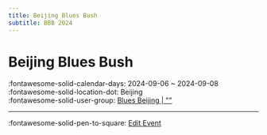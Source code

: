 ```yaml
---
title: Beijing Blues Bush
subtitle: BBB 2024
---
```


# Beijing Blues Bush 

:fontawesome-solid-calendar-days: 2024-09-06 ~ 2024-09-08  
:fontawesome-solid-location-dot: Beijing  
:fontawesome-solid-user-group: [Blues Beijing | ""](https://swing.kids/zh_CN/blues-beijing)  


---

:fontawesome-solid-pen-to-square: [Edit Event](https://github.com/swingdance/events/issues/new?assignees=&labels=update+event&projects=&template=03-update_entity.yml&title=Update%20Event%3A%20zh_CN%20%E2%80%A2%20Beijing%20Blues%20Bush&region=zh_CN&year=2024&id=beijing-blues-bush&name=Beijing%20Blues%20Bush&org_id=blues-beijing)
